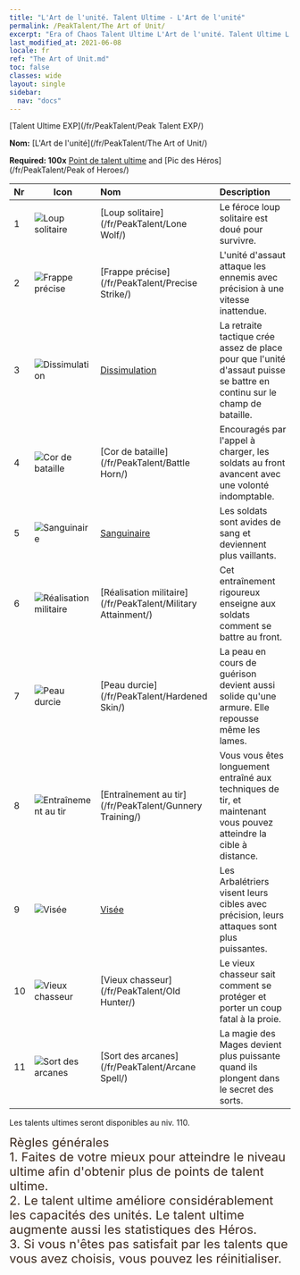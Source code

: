 ```yaml
---
title: "L'Art de l'unité. Talent Ultime - L'Art de l'unité"
permalink: /PeakTalent/The Art of Unit/
excerpt: "Era of Chaos Talent Ultime L'Art de l'unité. Talent Ultime L'Art de l'unité. L'Art de l'unité"
last_modified_at: 2021-06-08
locale: fr
ref: "The Art of Unit.md"
toc: false
classes: wide
layout: single
sidebar:
  nav: "docs"
---
```


  [Talent Ultime EXP](/fr/PeakTalent/Peak Talent EXP/)

  **Nom:** [L'Art de l'unité](/fr/PeakTalent/The Art of Unit/)

  **Required: 100x** [Point de talent ultime](/ItemsFR/con_934/) and [Pic des Héros](/fr/PeakTalent/Peak of Heroes/)

  | Nr | Icon | Nom | Description |
  |:---|------|:-----------|:-----------|
  | 1 | ![Loup solitaire](/images/pt/talent_2001.png) | [Loup solitaire](/fr/PeakTalent/Lone Wolf/) | Le féroce loup solitaire est doué pour survivre. |
  | 2 | ![Frappe précise](/images/pt/talent_2002.png) | [Frappe précise](/fr/PeakTalent/Precise Strike/) | L'unité d'assaut attaque les ennemis avec précision à une vitesse inattendue. |
  | 3 | ![Dissimulation](/images/pt/talent_2003.png) | [Dissimulation](/fr/PeakTalent/Concealment/) | La retraite tactique crée assez de place pour que l'unité d'assaut puisse se battre en continu sur le champ de bataille. |
  | 4 | ![Cor de bataille](/images/pt/talent_2004.png) | [Cor de bataille](/fr/PeakTalent/Battle Horn/) | Encouragés par l'appel à charger, les soldats au front avancent avec une volonté indomptable. |
  | 5 | ![Sanguinaire](/images/pt/talent_2005.png) | [Sanguinaire](/fr/PeakTalent/Bloodthirsty/) | Les soldats sont avides de sang et deviennent plus vaillants. |
  | 6 | ![Réalisation militaire](/images/pt/talent_2006.png) | [Réalisation militaire](/fr/PeakTalent/Military Attainment/) | Cet entraînement rigoureux enseigne aux soldats comment se battre au front. |
  | 7 | ![Peau durcie](/images/pt/talent_2007.png) | [Peau durcie](/fr/PeakTalent/Hardened Skin/) | La peau en cours de guérison devient aussi solide qu'une armure. Elle repousse même les lames. |
  | 8 | ![Entraînement au tir](/images/pt/talent_2008.png) | [Entraînement au tir](/fr/PeakTalent/Gunnery Training/) | Vous vous êtes longuement entraîné aux techniques de tir, et maintenant vous pouvez atteindre la cible à distance. |
  | 9 | ![Visée](/images/pt/talent_2009.png) | [Visée](/fr/PeakTalent/Aiming/) | Les Arbalétriers visent leurs cibles avec précision, leurs attaques sont plus puissantes. |
  | 10 | ![Vieux chasseur](/images/pt/talent_2010.png) | [Vieux chasseur](/fr/PeakTalent/Old Hunter/) | Le vieux chasseur sait comment se protéger et porter un coup fatal à la proie. |
  | 11 | ![Sort des arcanes](/images/pt/talent_2011.png) | [Sort des arcanes](/fr/PeakTalent/Arcane Spell/) | La magie des Mages devient plus puissante quand ils plongent dans le secret des sorts. |



  Les talents ultimes seront disponibles au niv. 110.

  <span style="color: #3c2a1e;font-size:22px">Règles générales</span><br/><span style="color: #3c2a1e;font-size:22px">1. Faites de votre mieux pour atteindre le niveau ultime afin d'obtenir plus de points de talent ultime. </span><br/><span style="color: #3c2a1e;font-size:22px">2. Le talent ultime améliore considérablement les capacités des unités. Le talent ultime augmente aussi les statistiques des Héros. </span><br/><span style="color: #3c2a1e;font-size:22px">3. Si vous n'êtes pas satisfait par les talents que vous avez choisis, vous pouvez les réinitialiser.</span><br/>

